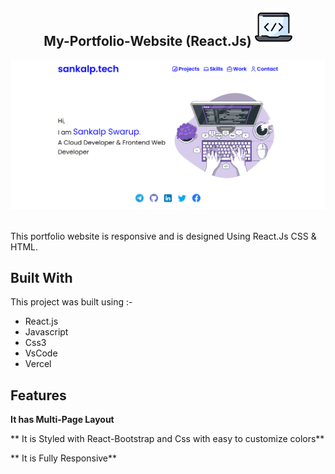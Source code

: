 <h2 align="center">
  My-Portfolio-Website (React.Js)  <img alt="Demo" position=relative margin-top=10px src="/coding.png" /> <br/>
</h2>
<div align="center">
  <img alt="Demo" src="/Sankalp.tech.png" />
</div>

<br/>

This portfolio website is responsive and is designed Using React.Js CSS & HTML.

## Built With

This project was built using :-

- React.js
- Javascript
- Css3
- VsCode
- Vercel

## Features

**It has Multi-Page Layout**

** It is Styled with React-Bootstrap and Css with easy to customize colors**

** It is Fully Responsive**

